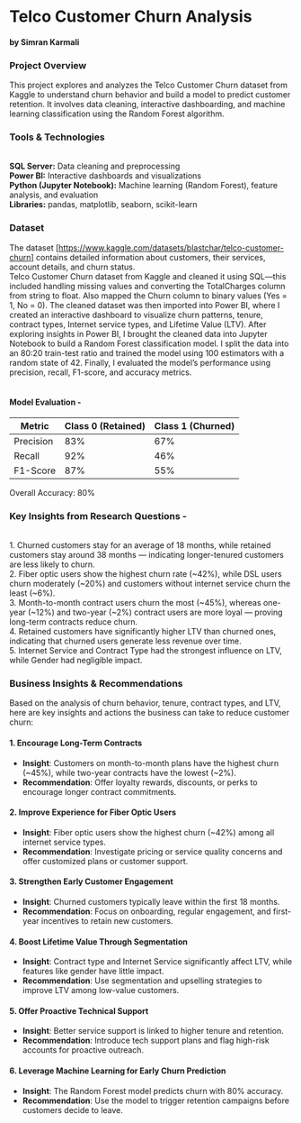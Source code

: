 # Telco Customer Churn Analysis

#### by Simran Karmali

### Project Overview
This project explores and analyzes the Telco Customer Churn dataset from Kaggle to understand churn behavior and build a model to predict customer retention. It involves data cleaning, interactive dashboarding, and machine learning classification using the Random Forest algorithm.

### Tools & Technologies
<br> **SQL Server:** Data cleaning and preprocessing
<br> **Power BI:** Interactive dashboards and visualizations
<br> **Python (Jupyter Notebook):** Machine learning (Random Forest), feature analysis, and evaluation
<br> **Libraries:** pandas, matplotlib, seaborn, scikit-learn

### Dataset
The dataset [https://www.kaggle.com/datasets/blastchar/telco-customer-churn] contains detailed information about customers, their services, account details, and churn status. 
<br>
Telco Customer Churn dataset from Kaggle and cleaned it using SQL—this included handling missing values and converting the TotalCharges column from string to float. Also mapped the Churn column to binary values (Yes = 1, No = 0). The cleaned dataset was then imported into Power BI, where I created an interactive dashboard to visualize churn patterns, tenure, contract types, Internet service types, and Lifetime Value (LTV). After exploring insights in Power BI, I brought the cleaned data into Jupyter Notebook to build a Random Forest classification model. I split the data into an 80:20 train-test ratio and trained the model using 100 estimators with a random state of 42. Finally, I evaluated the model’s performance using precision, recall, F1-score, and accuracy metrics.
<br>
<br>
#### Model Evaluation - 
| Metric    | Class 0 (Retained) | Class 1 (Churned) |
| --------- | ------------------ | ----------------- |
| Precision | 83%                | 67%               |
| Recall    | 92%                | 46%               |
| F1-Score  | 87%                | 55%               |

Overall Accuracy: 80%
<br>
### Key Insights from Research Questions - 
<br> 1. Churned customers stay for an average of 18 months, while retained customers stay around 38 months — indicating longer-tenured customers are less likely to churn.
<br> 2. Fiber optic users show the highest churn rate (~42%), while DSL users churn moderately (~20%) and customers without internet service churn the least (~6%).
<br> 3. Month-to-month contract users churn the most (~45%), whereas one-year (~12%) and two-year (~2%) contract users are more loyal — proving long-term contracts reduce churn.
<br> 4. Retained customers have significantly higher LTV than churned ones, indicating that churned users generate less revenue over time.
<br> 5. Internet Service and Contract Type had the strongest influence on LTV, while Gender had negligible impact.
<br>
### Business Insights & Recommendations
Based on the analysis of churn behavior, tenure, contract types, and LTV, here are key insights and actions the business can take to reduce customer churn:

#### 1. Encourage Long-Term Contracts

* **Insight**: Customers on month-to-month plans have the highest churn (\~45%), while two-year contracts have the lowest (\~2%).
* **Recommendation**: Offer loyalty rewards, discounts, or perks to encourage longer contract commitments.

#### 2. Improve Experience for Fiber Optic Users

* **Insight**: Fiber optic users show the highest churn (\~42%) among all internet service types.
* **Recommendation**: Investigate pricing or service quality concerns and offer customized plans or customer support.

#### 3. Strengthen Early Customer Engagement

* **Insight**: Churned customers typically leave within the first 18 months.
* **Recommendation**: Focus on onboarding, regular engagement, and first-year incentives to retain new customers.

#### 4. Boost Lifetime Value Through Segmentation

* **Insight**: Contract type and Internet Service significantly affect LTV, while features like gender have little impact.
* **Recommendation**: Use segmentation and upselling strategies to improve LTV among low-value customers.

#### 5. Offer Proactive Technical Support

* **Insight**: Better service support is linked to higher tenure and retention.
* **Recommendation**: Introduce tech support plans and flag high-risk accounts for proactive outreach.

#### 6. Leverage Machine Learning for Early Churn Prediction

* **Insight**: The Random Forest model predicts churn with 80% accuracy.
* **Recommendation**: Use the model to trigger retention campaigns before customers decide to leave.



